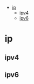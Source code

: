<!-- TOC -->

- [ip](#ip)
    - [ipv4](#ipv4)
    - [ipv6](#ipv6)

<!-- /TOC -->

# ip

## ipv4

## ipv6